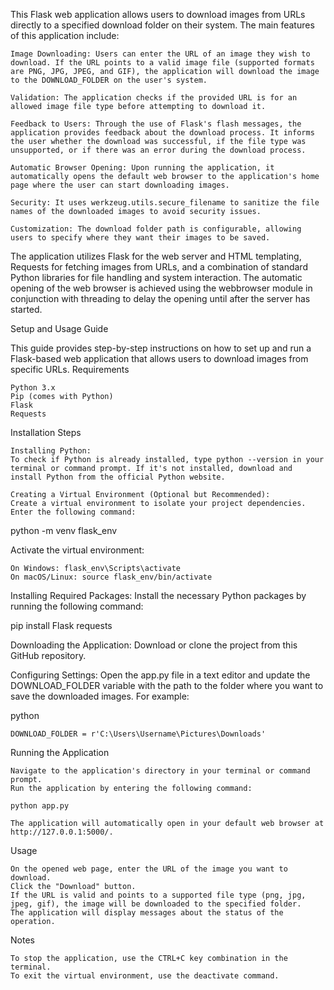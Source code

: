 This Flask web application allows users to download images from URLs directly to a specified download folder on their system. The main features of this application include:

    Image Downloading: Users can enter the URL of an image they wish to download. If the URL points to a valid image file (supported formats are PNG, JPG, JPEG, and GIF), the application will download the image to the DOWNLOAD_FOLDER on the user's system.

    Validation: The application checks if the provided URL is for an allowed image file type before attempting to download it.

    Feedback to Users: Through the use of Flask's flash messages, the application provides feedback about the download process. It informs the user whether the download was successful, if the file type was unsupported, or if there was an error during the download process.

    Automatic Browser Opening: Upon running the application, it automatically opens the default web browser to the application's home page where the user can start downloading images.

    Security: It uses werkzeug.utils.secure_filename to sanitize the file names of the downloaded images to avoid security issues.

    Customization: The download folder path is configurable, allowing users to specify where they want their images to be saved.

The application utilizes Flask for the web server and HTML templating, Requests for fetching images from URLs, and a combination of standard Python libraries for file handling and system interaction. The automatic opening of the web browser is achieved using the webbrowser module in conjunction with threading to delay the opening until after the server has started.

Setup and Usage Guide

This guide provides step-by-step instructions on how to set up and run a Flask-based web application that allows users to download images from specific URLs.
Requirements

    Python 3.x
    Pip (comes with Python)
    Flask
    Requests

Installation Steps

    Installing Python:
    To check if Python is already installed, type python --version in your terminal or command prompt. If it's not installed, download and install Python from the official Python website.

    Creating a Virtual Environment (Optional but Recommended):
    Create a virtual environment to isolate your project dependencies. Enter the following command:

python -m venv flask_env

Activate the virtual environment:

    On Windows: flask_env\Scripts\activate
    On macOS/Linux: source flask_env/bin/activate

Installing Required Packages:
Install the necessary Python packages by running the following command:

pip install Flask requests

Downloading the Application:
Download or clone the project from this GitHub repository.

Configuring Settings:
Open the app.py file in a text editor and update the DOWNLOAD_FOLDER variable with the path to the folder where you want to save the downloaded images. For example:

python

    DOWNLOAD_FOLDER = r'C:\Users\Username\Pictures\Downloads'

Running the Application

    Navigate to the application's directory in your terminal or command prompt.
    Run the application by entering the following command:

    python app.py

    The application will automatically open in your default web browser at http://127.0.0.1:5000/.

Usage

    On the opened web page, enter the URL of the image you want to download.
    Click the "Download" button.
    If the URL is valid and points to a supported file type (png, jpg, jpeg, gif), the image will be downloaded to the specified folder.
    The application will display messages about the status of the operation.

Notes

    To stop the application, use the CTRL+C key combination in the terminal.
    To exit the virtual environment, use the deactivate command.

